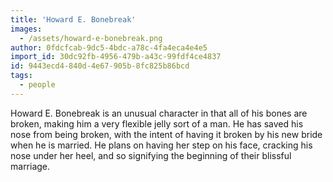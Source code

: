 ```yaml
---
title: 'Howard E. Bonebreak'
images:
  - /assets/howard-e-bonebreak.png
author: 0fdcfcab-9dc5-4bdc-a78c-4fa4eca4e4e5
import_id: 30dc92fb-4956-479b-a43c-99fdf4ce4837
id: 9443ecd4-840d-4e67-905b-8fc825b86bcd
tags:
  - people
---
```

Howard E. Bonebreak is an unusual character in that all of his bones are broken, making him a very flexible jelly sort of a man. He has saved his nose from being broken, with the intent of having it broken by his new bride when he is married. He plans on having her step on his face, cracking his nose under her heel, and so signifying the beginning of their blissful marriage.